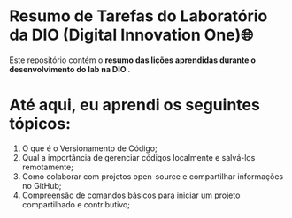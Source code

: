 # Resumo de Tarefas do Laboratório da DIO (Digital Innovation One)🌐

Este repositório contém o <strong> resumo das lições aprendidas durante o desenvolvimento do lab na DIO </strong>.

# Até aqui, eu aprendi os seguintes tópicos:
1. O que é o Versionamento de Código;
2. Qual a importância de gerenciar códigos localmente e salvá-los remotamente;
3. Como colaborar com projetos open-source e compartilhar informações no GitHub;
4. Compreensão de comandos básicos para iniciar um projeto compartilhado e contributivo; 

